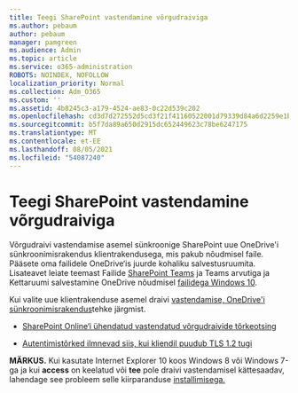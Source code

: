 ```yaml
---
title: Teegi SharePoint vastendamine võrgudraiviga
ms.author: pebaum
author: pebaum
manager: pamgreen
ms.audience: Admin
ms.topic: article
ms.service: o365-administration
ROBOTS: NOINDEX, NOFOLLOW
localization_priority: Normal
ms.collection: Adm_O365
ms.custom: ''
ms.assetid: 4b8245c3-a179-4524-ae83-0c22d539c202
ms.openlocfilehash: cd3d7d272552d5cd3f21f41160522001d79339d84a6d2259e1b1868deee66ef0
ms.sourcegitcommit: b5f7da89a650d2915dc652449623c78be6247175
ms.translationtype: MT
ms.contentlocale: et-EE
ms.lasthandoff: 08/05/2021
ms.locfileid: "54087240"
---
```

# <a name="map-a-sharepoint-library-to-a-network-drive"></a>Teegi SharePoint vastendamine võrgudraiviga

Võrgudraivi vastendamise asemel sünkroonige SharePoint uue OneDrive'i sünkroonimisrakendus klientrakendusega, mis pakub nõudmisel faile. Pääsete oma failidele OneDrive‘is juurde kohaliku salvestusruumita. Lisateavet leiate teemast Failide [SharePoint Teams](https://support.microsoft.com/office/sync-sharepoint-and-teams-files-with-your-computer-6de9ede8-5b6e-4503-80b2-6190f3354a88) ja Teams arvutiga ja Kettaruumi salvestamine OneDrive nõudmisel [failidega Windows 10](https://support.microsoft.com/office/save-disk-space-with-onedrive-files-on-demand-for-windows-10-0e6860d3-d9f3-4971-b321-7092438fb38e).

Kui valite uue klientrakenduse asemel draivi [vastendamise, OneDrive'i sünkroonimisrakendus](https://support.microsoft.com/office/sync-sharepoint-and-teams-files-with-your-computer-6de9ede8-5b6e-4503-80b2-6190f3354a88)tehke järgmist.

- [SharePoint Online‘i ühendatud vastendatud võrgudraivide tõrkeotsing](/sharepoint/support/administration/troubleshoot-mapped-network-drives)

- [Autentimistõrked ilmnevad siis, kui kliendil puudub TLS 1.2 tugi](/sharepoint/troubleshoot/administration/authentication-errors-tls12-support#network-drive-mapped-to-a-sharepoint-library)  

**MÄRKUS.** Kui kasutate Internet Explorer 10 koos Windows 8 või Windows 7-ga ja kui **access** on keelatud või **tee** pole draivi vastendamisel kättesaadav, lahendage see probleem selle kiirparanduse [installimisega.](https://support.microsoft.com/topic/error-when-you-open-a-sharepoint-document-library-in-windows-explorer-or-map-a-network-drive-to-the-library-after-you-install-internet-explorer-10-96e640ba-059f-9b09-bb91-2a0319ee8b1d)